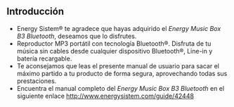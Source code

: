 ## Introducción

* Energy Sistem® te agradece que hayas adquirido el *Energy Music Box B3 Bluetooth*, deseamos que lo disfrutes.
* Reproductor MP3 portátil con tecnología Bluetooth®. Disfruta de tu música sin cables desde cualquier dispositivo Bluetooth®, Line-in y batería recargable.
* Te aconsejamos que leas el presente manual de usuario para sacar el máximo partido a tu producto de forma segura, aprovechando todas sus prestaciones.
* Encuentra el manual completo del *Energy Music Box B3 Bluetooth* en el siguiente enlace http://www.energysistem.com/guide/42448

